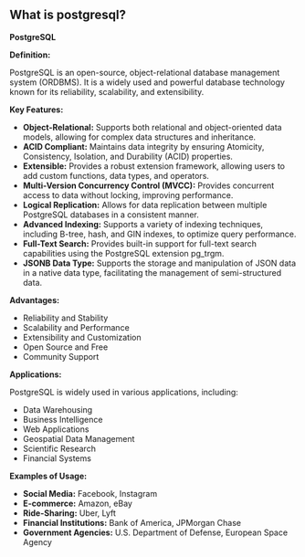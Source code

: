 ## What is postgresql?

**PostgreSQL**

**Definition:**

PostgreSQL is an open-source, object-relational database management system (ORDBMS). It is a widely used and powerful database technology known for its reliability, scalability, and extensibility.

**Key Features:**

* **Object-Relational:** Supports both relational and object-oriented data models, allowing for complex data structures and inheritance.
* **ACID Compliant:** Maintains data integrity by ensuring Atomicity, Consistency, Isolation, and Durability (ACID) properties.
* **Extensible:** Provides a robust extension framework, allowing users to add custom functions, data types, and operators.
* **Multi-Version Concurrency Control (MVCC):** Provides concurrent access to data without locking, improving performance.
* **Logical Replication:** Allows for data replication between multiple PostgreSQL databases in a consistent manner.
* **Advanced Indexing:** Supports a variety of indexing techniques, including B-tree, hash, and GIN indexes, to optimize query performance.
* **Full-Text Search:** Provides built-in support for full-text search capabilities using the PostgreSQL extension pg_trgm.
* **JSONB Data Type:** Supports the storage and manipulation of JSON data in a native data type, facilitating the management of semi-structured data.

**Advantages:**

* Reliability and Stability
* Scalability and Performance
* Extensibility and Customization
* Open Source and Free
* Community Support

**Applications:**

PostgreSQL is widely used in various applications, including:

* Data Warehousing
* Business Intelligence
* Web Applications
* Geospatial Data Management
* Scientific Research
* Financial Systems

**Examples of Usage:**

* **Social Media:** Facebook, Instagram
* **E-commerce:** Amazon, eBay
* **Ride-Sharing:** Uber, Lyft
* **Financial Institutions:** Bank of America, JPMorgan Chase
* **Government Agencies:** U.S. Department of Defense, European Space Agency

